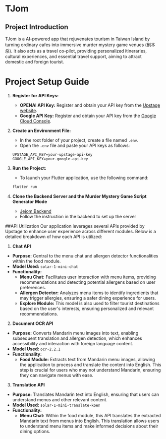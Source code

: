 # TJom

## Project Introduction

TJom is a AI-powered app that rejuvenates tourism in Taiwan Island by turning ordinary cafes into immersive murder mystery game venues (剧本杀). It also acts as a travel co-pilot, providing personalized itineraries, cultural experiences, and essential travel support, aiming to attract domestic and foreign tourist.

# Project Setup Guide

1. **Register for API Keys:**
   - **OPENAI API Key:** Register and obtain your API key from the [Upstage website](https://www.upstage.com).
   - **Google API Key:** Register and obtain your API key from the [Google Cloud Console](https://console.cloud.google.com).

2. **Create an Environment File:**
   - In the root folder of your project, create a file named `.env`.
   - Open the `.env` file and paste your API keys as follows:

   ```env
   UPSTAGE_API_KEY=your-upstage-api-key
   GOOGLE_API_KEY=your-google-api-key
   ```

3. **Run the Project:**
   - To launch your Flutter application, use the following command:

   ```bash
   flutter run
   ```

4. **Clone the Backend Server and the Murder Mystery Game Script Generator Mode**
   - [Jejom Backend](https://github.com/gohyixian/TJom)
   - Follow the instruction in the backend to set up the server



##API Utilization
Our application leverages several APIs provided by Upstage to enhance user experience across different modules. Below is a detailed breakdown of how each API is utilized:

1. **Chat API**
- **Purpose:** Central to the menu chat and allergen detector functionalities within the food module.
- **Model Used:** `solar-1-mini-chat`
- **Functionality:**
  - **Menu Chat:** Facilitates user interaction with menu items, providing recommendations and detecting potential allergens based on user preferences.
  - **Allergen Detector:** Analyzes menu items to identify ingredients that may trigger allergies, ensuring a safer dining experience for users.
  - **Explore Module:** This model is also used to filter tourist destinations based on the user's interests, ensuring personalized and relevant recommendations.

2. **Document OCR API**
- **Purpose:** Converts Mandarin menu images into text, enabling subsequent translation and allergen detection, which enhances accessibility and interaction with foreign language content.
- **Model Used:** `ocr-2.2.1`
- **Functionality:**
  - **Food Module:** Extracts text from Mandarin menu images, allowing the application to process and translate the content into English. This step is crucial for users who may not understand Mandarin, ensuring they can navigate menus with ease.

3. **Translation API**
- **Purpose:** Translates Mandarin text into English, ensuring that users can understand menus and other relevant content.
- **Model Used:** `solar-1-mini-translate-koen`
- **Functionality:**
  - **Menu Chat:** Within the food module, this API translates the extracted Mandarin text from menus into English. This translation allows users to understand menu items and make informed decisions about their dining options.
